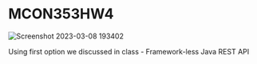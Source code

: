 # MCON353HW4

![Screenshot 2023-03-08 193402](https://user-images.githubusercontent.com/113655181/223887097-b10569da-ef31-4670-88bd-f6752271ae2f.png)

Using first option we discussed in class - Framework-less Java REST API

